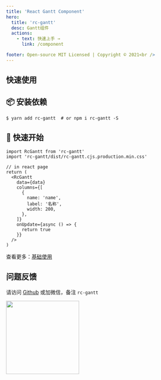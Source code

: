 ```yaml
---
title: 'React Gantt Component'
hero:
  title: 'rc-gantt'
  desc: Gantt组件
  actions:
    - text: 快速上手 →
      link: /component

footer: Open-source MIT Licensed | Copyright © 2021<br />
---
```


## 快速使用

## 📦 安装依赖

```shell
$ yarn add rc-gantt  # or npm i rc-gantt -S
```

## 🔨 快速开始

```tsx
import RcGantt from 'rc-gantt'
import 'rc-gantt/dist/rc-gantt.cjs.production.min.css'

// in react page
return (
  <RcGantt
    data={data}
    columns={[
      {
        name: 'name',
        label: '名称',
        width: 200,
      },
    ]}
    onUpdate={async () => {
      return true
    }}
  />
)
```

查看更多：[基础使用](/component#基础使用)

## 问题反馈

请访问 [Github](https://github.com/ahwgs/react-gantt/issues) 或加微信，备注 `rc-gantt`

<img src='https://static.ahwgs.cn/wp-content/uploads/2020/03/%E5%BE%AE%E4%BF%A1%E5%9B%BE%E7%89%87_20200311210541.jpg' style='width:200px'/>
